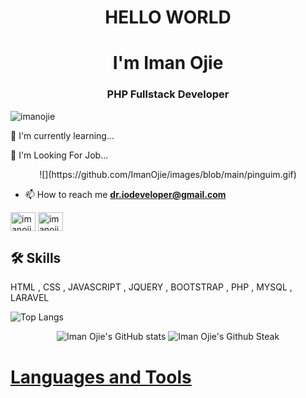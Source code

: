 <h1 align="center">HELLO WORLD</h1>
<h1 align="center">I'm Iman Ojie</h1>
<h3 align="center">PHP Fullstack Developer</h3>

<p align="left"> <img src="https://komarev.com/ghpvc/?username=imanojie&label=Profile%20views&color=0e75b6&style=flat" alt="imanojie" /></p>

🧠 I'm currently learning...

🧠 I'm Looking For Job...

<p align="center">
![](https://github.com/ImanOjie/images/blob/main/pinguim.gif)
</p>

- 📫 How to reach me **dr.iodeveloper@gmail.com**

<a href="https://linkedin.com/in/iman-ojie/" target="blank"><img align="center" src="https://raw.githubusercontent.com/rahuldkjain/github-profile-readme-generator/master/src/images/icons/Social/linked-in-alt.svg" alt="imanojie" height="30" width="40" /></a>
<a href="https://stackoverflow.com/users/21984623/imanojie" target="blank"><img align="center" src="https://raw.githubusercontent.com/rahuldkjain/github-profile-readme-generator/master/src/images/icons/Social/stack-overflow.svg" alt="imanojie" height="30" width="40" /></a>

## 🛠 Skills
HTML , CSS , JAVASCRIPT , JQUERY , BOOTSTRAP , PHP , MYSQL , LARAVEL 

![Top Langs](https://github-readme-stats.vercel.app/api/top-langs/?username=imanojie&layout=compact&theme=transparent)

<p align="center">
  <img src="https://github-readme-stats.vercel.app/api?username=imanojie&show_icons=true&theme=monokai" alt="Iman Ojie's GitHub stats" />
  <img src="https://github-readme-streak-stats.herokuapp.com/?user=imanojie&theme=monokai" alt="Iman Ojie's Github Steak" /><br>
</p>

<h1> <a href="https://imanojie.github.io/introduction/" target="_blank" >Languages and Tools</a> </h1>
